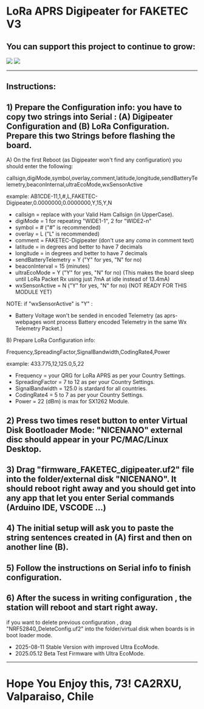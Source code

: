 # LoRa APRS Digipeater for FAKETEC V3

## You can support this project to continue to grow:

[<img src="https://github.com/richonguzman/LoRa_APRS_Tracker/blob/main/images/github-sponsors.png">](https://github.com/sponsors/richonguzman)     [<img src="https://github.com/richonguzman/LoRa_APRS_Tracker/blob/main/images/paypalme.png">](http://paypal.me/richonguzman)

____________________________________________________


## Instructions:

## 1) Prepare the Configuration info: you have to copy two strings into __Serial__ : (A) Digipeater Configuration and (B) LoRa Configuration. Prepare this two Strings before flashing the board.

A) On the first Reboot (as Digipeater won't find any configuration) you should enter the following:

callsign,digiMode,symbol,overlay,comment,latitude,longitude,sendBatteryTelemetry,beaconInternal,ultraEcoMode,wxSensorActive

example: AB1CDE-11,1,#,L,FAKETEC-Digipeater,0.0000000,0.0000000,Y,15,Y,N

- callsign              = replace with your Valid Ham Callsign (in UpperCase).
- digiMode              = 1 for repeating "WIDE1-1", 2 for "WIDE2-n"
- symbol                = # ("#" is recommended)
- overlay               = L ("L" is recommended)
- comment               = FAKETEC-Digipeater (don't use any *coma* in comment text)
- latitude              = in degrees and better to have 7 decimals
- longitude             = in degrees and better to have 7 decimals
- sendBatteryTelemetry  = Y ("Y" for yes, "N" for no)
- beaconInterval        = 15 (minutes)
- ultraEcoMode          = Y ("Y" for yes, "N" for no) (This makes the board sleep until LoRa Packet Rx using just 7mA at idle instead of 13.4mA)
- wxSensorActive        = N ("Y" for yes, "N" for no) (NOT READY FOR THIS MODULE YET)

NOTE: if "wxSensorActive" is "Y" :
- Battery Voltage won't be sended in encoded Telemetry (as aprs-webpages wont process Battery encoded Telemetry in the same Wx Telemetry Packet.)

B) Prepare LoRa Configuration info:

Frequency,SpreadingFactor,SignalBandwidth,CodingRate4,Power

example: 433.775,12,125.0,5,22

- Frequency       = your QRG for LoRa APRS as per your Country Settings.
- SpreadingFactor = 7 to 12 as per your Country Settings.
- SignalBandwidth = 125.0 is stardard for all countries.
- CodingRate4     = 5 to 7 as per your Country Settings.
- Power           = 22 (dBm) is max for SX1262 Module.


## 2) Press two times reset button to enter Virtual Disk Bootloader Mode: "NICENANO" external disc should appear in your PC/MAC/Linux Desktop.

## 3) Drag "firmware_FAKETEC_digipeater.uf2" file into the folder/external disk "NICENANO". It should reboot right away and you should get into any app that let you enter __Serial__ commands (Arduino IDE, VSCODE ...)

## 4) The initial setup will ask you to paste the string sentences created in __(A)__ first and then on another line __(B)__.

## 5) Follow the instructions on __Serial__ info to finish configuration.

## 6) After the sucess in writing configuration , the station will reboot and start right away.

   
if you want to delete previous configuration , drag "NRF52840_DeleteConfig.uf2" into the folder/virtual disk when boards is in boot loader mode.

- 2025-08-11 Stable Version with improved Ultra EcoMode.
- 2025.05.12 Beta Test Firmware with Ultra EcoMode.

___________________________________________________

# Hope You Enjoy this, 73! CA2RXU, Valparaiso, Chile
